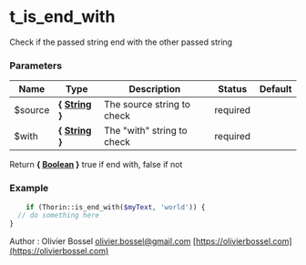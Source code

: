 # t_is_end_with

Check if the passed string end with the other passed string


### Parameters
Name  |  Type  |  Description  |  Status  |  Default
------------  |  ------------  |  ------------  |  ------------  |  ------------
$source  |  **{ [String](http://php.net/manual/en/language.types.string.php) }**  |  The source string to check  |  required  |
$with  |  **{ [String](http://php.net/manual/en/language.types.string.php) }**  |  The "with" string to check  |  required  |

Return **{ [Boolean](http://php.net/manual/en/language.types.boolean.php) }** true if end with, false if not

### Example
```php
	if (Thorin::is_end_with($myText, 'world')) {
  // do something here
}
```
Author : Olivier Bossel [olivier.bossel@gmail.com](mailto:olivier.bossel@gmail.com) [https://olivierbossel.com](https://olivierbossel.com)